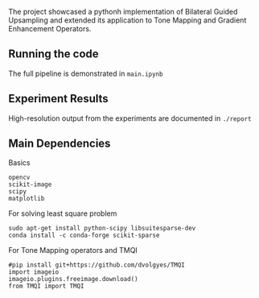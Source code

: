 The project showcased a pythonh implementation of Bilateral Guided Upsampling and extended its application to Tone Mapping and Gradient Enhancement Operators. 

## Running the code
The full pipeline is demonstrated in `main.ipynb`

## Experiment Results
High-resolution output from the experiments are documented in `./report`

## Main Dependencies
Basics
```
opencv
scikit-image
scipy
matplotlib
```
For solving least square problem
```
sudo apt-get install python-scipy libsuitesparse-dev
conda install -c conda-forge scikit-sparse
```
For Tone Mapping operators and TMQI
```
#pip install git+https://github.com/dvolgyes/TMQI
import imageio
imageio.plugins.freeimage.download()
from TMQI import TMQI
```